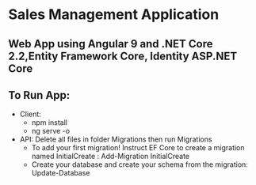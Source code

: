 # Sales Management Application
## Web App using Angular 9 and .NET Core 2.2,Entity Framework Core, Identity ASP.NET Core
## To Run App:
- Client: 
	+ npm install
    + ng serve -o
- API: Delete all files in folder Migrations then run Migrations
    + To add your first migration! Instruct EF Core to create a migration named InitialCreate : 
		Add-Migration InitialCreate
    + Create your database and create your schema from the migration:  
		Update-Database
